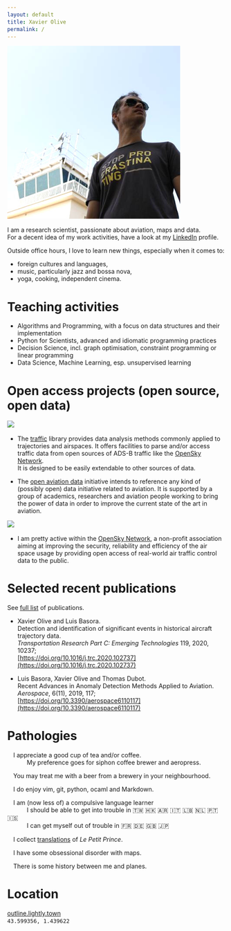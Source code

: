 ```yaml
---
layout: default
title: Xavier Olive
permalink: /
---
```


<p><img class="profile-picture" src="images/profile.jpg" /></p>

I am a research scientist, passionate about aviation, maps and data.  
For a decent idea of my work activities, have a look at my [LinkedIn](https://linkedin.com/in/xoolive) profile.

Outside office hours, I love to learn new things, especially when it comes to:

  - foreign cultures and languages,
  - music, particularly jazz and bossa nova,
  - yoga, cooking, independent cinema.

# Teaching activities

- Algorithms and Programming, with a focus on data structures and their
    implementation
- Python for Scientists, advanced and idiomatic programming practices
- Decision Science, incl. graph optimisation, constraint programming or linear
    programming
- Data Science, Machine Learning, esp. unsupervised learning

# Open access projects (open source, open data)


<p><img class="logo_traffic" src="https://github.com/xoolive/traffic/raw/master/docs/_static/logo_traffic.png" /></p>

- The [traffic](https://traffic-viz.github.io/) library provides data
analysis methods commonly applied to trajectories and airspaces. It offers
facilities to parse and/or access traffic data from open sources of ADS-B
traffic like the [OpenSky Network](https://opensky-network.org/).  
It is designed to be easily extendable to other sources of data.

- The [open aviation data](https://atmdata.github.io/) initiative intends to
reference any kind of (possibly open) data initiative related to aviation. It is
supported by a group of academics, researchers and aviation people working to
bring the power of data in order to improve the current state of the art in
aviation.

<p><img class="logo_opensky" src="https://opensky-network.org/apidoc/_static/radar_small.png" /></p>

- I am pretty active within the [OpenSky Network](https://opensky-network.org/),
a non-profit association aiming at improving the security, reliability and
efficiency of the air space usage by providing open access of real-world air
traffic control data to the public. 

# Selected recent publications

See [full list](/publications/) of publications.

- Xavier Olive and Luis Basora.  
  Detection and identification of significant events in historical aircraft trajectory data.  
  *Transportation Research Part C: Emerging Technologies* 119, 2020, 10237;  
  [https://doi.org/10.1016/j.trc.2020.102737](https://doi.org/10.1016/j.trc.2020.102737)

- Luis Basora, Xavier Olive and Thomas Dubot.  
  Recent Advances in Anomaly Detection Methods Applied to Aviation.  
  *Aerospace*, 6(11), 2019, 117;  
  [https://doi.org/10.3390/aerospace6110117](https://doi.org/10.3390/aerospace6110117)

# Pathologies


<i class="fas fa-coffee fa-lg" style="margin-right: 1em; width: 15pt"></i>
I appreciate a good cup of tea and/or coffee.  
<i style="margin-right: 34pt"></i>My preference goes for siphon coffee brewer and aeropress.

<i class="fas fa-beer fa-lg" style="margin-right: 1em; width: 15pt"></i>
You may treat me with a beer from a brewery in your neighbourhood.

<i class="fas fa-code fa-lg" style="margin-right: 1em; width: 15pt"></i>
I do enjoy vim, git, python, ocaml and Markdown.

<i class="fas fa-globe fa-lg" style="margin-right: 1em; width: 15pt"></i>
I am (now less of) a compulsive language learner  
<i style="margin-right: 34pt"></i>I should be able to get into trouble in 🇹🇼 🇭🇰 🇦🇷 🇮🇹 🇱🇧 🇳🇱 🇵🇹 🇮🇸  
<i style="margin-right: 34pt"></i>I can get myself out of trouble in 🇫🇷 🇩🇪 🇬🇧 🇯🇵

<i class="fas fa-book fa-lg" style="margin-right: 1em; width: 15pt"></i>
I collect [translations](/le-petit-prince) of *Le Petit Prince*.

<i class="far fa-map fa-lg" style="margin-right: 1em; width: 15pt"></i>
I have some obsessional disorder with maps.

<i class="far fa-paper-plane fa-lg" style="margin-right: 1em; width: 15pt"></i>
There is some history between me and planes.

# Location

[outline.lightly.town](http://w3w.co/outline.lightly.town)  
<code style="font-size: 90%">43.599356, 1.439622</code><br />
